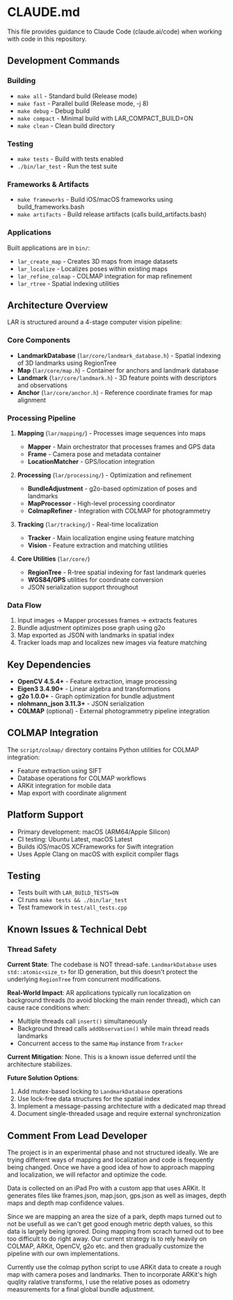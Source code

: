# CLAUDE.md

This file provides guidance to Claude Code (claude.ai/code) when working with code in this repository.

## Development Commands

### Building
- `make all` - Standard build (Release mode)
- `make fast` - Parallel build (Release mode, -j 8) 
- `make debug` - Debug build
- `make compact` - Minimal build with LAR_COMPACT_BUILD=ON
- `make clean` - Clean build directory

### Testing
- `make tests` - Build with tests enabled
- `./bin/lar_test` - Run the test suite

### Frameworks & Artifacts
- `make frameworks` - Build iOS/macOS frameworks using build_frameworks.bash
- `make artifacts` - Build release artifacts (calls build_artifacts.bash)

### Applications
Built applications are in `bin/`:
- `lar_create_map` - Creates 3D maps from image datasets
- `lar_localize` - Localizes poses within existing maps
- `lar_refine_colmap` - COLMAP integration for map refinement
- `lar_rtree` - Spatial indexing utilities

## Architecture Overview

LAR is structured around a 4-stage computer vision pipeline:

### Core Components
- **LandmarkDatabase** (`lar/core/landmark_database.h`) - Spatial indexing of 3D landmarks using RegionTree
- **Map** (`lar/core/map.h`) - Container for anchors and landmark database
- **Landmark** (`lar/core/landmark.h`) - 3D feature points with descriptors and observations
- **Anchor** (`lar/core/anchor.h`) - Reference coordinate frames for map alignment

### Processing Pipeline
1. **Mapping** (`lar/mapping/`) - Processes image sequences into maps
   - **Mapper** - Main orchestrator that processes frames and GPS data
   - **Frame** - Camera pose and metadata container
   - **LocationMatcher** - GPS/location integration
   
2. **Processing** (`lar/processing/`) - Optimization and refinement
   - **BundleAdjustment** - g2o-based optimization of poses and landmarks
   - **MapProcessor** - High-level processing coordinator  
   - **ColmapRefiner** - Integration with COLMAP for photogrammetry
   
3. **Tracking** (`lar/tracking/`) - Real-time localization
   - **Tracker** - Main localization engine using feature matching
   - **Vision** - Feature extraction and matching utilities

4. **Core Utilities** (`lar/core/`)
   - **RegionTree** - R-tree spatial indexing for fast landmark queries
   - **WGS84/GPS** utilities for coordinate conversion
   - JSON serialization support throughout

### Data Flow
1. Input images → Mapper processes frames → extracts features
2. Bundle adjustment optimizes pose graph using g2o
3. Map exported as JSON with landmarks in spatial index
4. Tracker loads map and localizes new images via feature matching

## Key Dependencies
- **OpenCV 4.5.4+** - Feature extraction, image processing
- **Eigen3 3.4.90+** - Linear algebra and transformations  
- **g2o 1.0.0+** - Graph optimization for bundle adjustment
- **nlohmann_json 3.11.3+** - JSON serialization
- **COLMAP** (optional) - External photogrammetry pipeline integration

## COLMAP Integration
The `script/colmap/` directory contains Python utilities for COLMAP integration:
- Feature extraction using SIFT
- Database operations for COLMAP workflows  
- ARKit integration for mobile data
- Map export with coordinate alignment

## Platform Support
- Primary development: macOS (ARM64/Apple Silicon)
- CI testing: Ubuntu Latest, macOS Latest
- Builds iOS/macOS XCFrameworks for Swift integration
- Uses Apple Clang on macOS with explicit compiler flags

## Testing
- Tests built with `LAR_BUILD_TESTS=ON`
- CI runs `make tests && ./bin/lar_test`
- Test framework in `test/all_tests.cpp`

## Known Issues & Technical Debt

### Thread Safety
**Current State**: The codebase is NOT thread-safe. `LandmarkDatabase` uses `std::atomic<size_t>` for ID generation, but this doesn't protect the underlying `RegionTree` from concurrent modifications.

**Real-World Impact**: AR applications typically run localization on background threads (to avoid blocking the main render thread), which can cause race conditions when:
- Multiple threads call `insert()` simultaneously
- Background thread calls `addObservation()` while main thread reads landmarks
- Concurrent access to the same `Map` instance from `Tracker`

**Current Mitigation**: None. This is a known issue deferred until the architecture stabilizes.

**Future Solution Options**:
1. Add mutex-based locking to `LandmarkDatabase` operations
2. Use lock-free data structures for the spatial index
3. Implement a message-passing architecture with a dedicated map thread
4. Document single-threaded usage and require external synchronization

## Comment From Lead Developer
The project is in an experimental phase and not structured ideally. We are trying different ways of mapping and localization and code is frequently being changed. Once we have a good idea of how to approach mapping and localization, we will refactor and optimize the code. 

Data is collected on an iPad Pro with a custom app that uses ARKit. It generates files like frames.json, map.json, gps.json as well as images, depth maps and depth map confidence values.

Since we are mapping an area the size of a park, depth maps turned out to not be usefull as we can't get good enough metric depth values, so this data is largely being ignored. Doing mapping from scrach turned out to bee too difficult to do right away. Our current strategy is to rely heavily on COLMAP, ARKit, OpenCV, g2o etc. and then gradually customize the pipeline with our own implementations.

Currently use the colmap python script to use ARKit data to create a rough map with camera poses and landmarks. Then to incorporate ARKit's high quqlity ralative transforms, I use the relative poses as odometry measurements for a final global bundle adjustment.